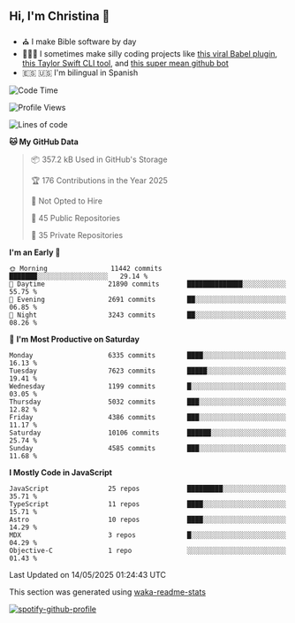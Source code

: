## Hi, I'm Christina 👋

- ⛪️ I make Bible software by day
- 👩🏼‍💻 I sometimes make silly coding projects like [this viral Babel plugin](https://www.instagram.com/reel/Cxvwz76vBus/), [this Taylor Swift CLI tool](https://github.com/christina-de-martinez/swift-commits), and [this super mean github bot](https://github.com/christina-de-martinez/roast-my-code)
- 🇪🇸 🇺🇸 I'm bilingual in Spanish

<!--START_SECTION:waka-->
![Code Time](http://img.shields.io/badge/Code%20Time-176%20hrs%2029%20mins-blue)

![Profile Views](http://img.shields.io/badge/Profile%20Views-3-blue)

![Lines of code](https://img.shields.io/badge/From%20Hello%20World%20I%27ve%20Written-24.9%20million%20lines%20of%20code-blue)

**🐱 My GitHub Data** 

> 📦 357.2 kB Used in GitHub's Storage 
 > 
> 🏆 176 Contributions in the Year 2025
 > 
> 🚫 Not Opted to Hire
 > 
> 📜 45 Public Repositories 
 > 
> 🔑 35 Private Repositories 
 > 
**I'm an Early 🐤** 

```text
🌞 Morning                11442 commits       ███████░░░░░░░░░░░░░░░░░░   29.14 % 
🌆 Daytime                21890 commits       ██████████████░░░░░░░░░░░   55.75 % 
🌃 Evening                2691 commits        ██░░░░░░░░░░░░░░░░░░░░░░░   06.85 % 
🌙 Night                  3243 commits        ██░░░░░░░░░░░░░░░░░░░░░░░   08.26 % 
```
📅 **I'm Most Productive on Saturday** 

```text
Monday                   6335 commits        ████░░░░░░░░░░░░░░░░░░░░░   16.13 % 
Tuesday                  7623 commits        █████░░░░░░░░░░░░░░░░░░░░   19.41 % 
Wednesday                1199 commits        █░░░░░░░░░░░░░░░░░░░░░░░░   03.05 % 
Thursday                 5032 commits        ███░░░░░░░░░░░░░░░░░░░░░░   12.82 % 
Friday                   4386 commits        ███░░░░░░░░░░░░░░░░░░░░░░   11.17 % 
Saturday                 10106 commits       ██████░░░░░░░░░░░░░░░░░░░   25.74 % 
Sunday                   4585 commits        ███░░░░░░░░░░░░░░░░░░░░░░   11.68 % 
```


**I Mostly Code in JavaScript** 

```text
JavaScript               25 repos            █████████░░░░░░░░░░░░░░░░   35.71 % 
TypeScript               11 repos            ████░░░░░░░░░░░░░░░░░░░░░   15.71 % 
Astro                    10 repos            ████░░░░░░░░░░░░░░░░░░░░░   14.29 % 
MDX                      3 repos             █░░░░░░░░░░░░░░░░░░░░░░░░   04.29 % 
Objective-C              1 repo              ░░░░░░░░░░░░░░░░░░░░░░░░░   01.43 % 
```




 Last Updated on 14/05/2025 01:24:43 UTC
<!--END_SECTION:waka-->

This section was generated using [waka-readme-stats](https://github.com/anmol098/waka-readme-stats)

[![spotify-github-profile](https://spotify-github-profile.kittinanx.com/api/view?uid=1228436873&cover_image=true&theme=default&show_offline=false&background_color=121212&interchange=false&bar_color=53b14f&bar_color_cover=false)](https://spotify-github-profile.kittinanx.com/api/view?uid=1228436873&redirect=true)
